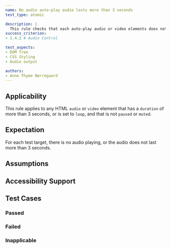 ```yaml
---
name: No audio auto-play audio lasts more than 3 seconds
test_type: atomic

description: |
  This rule checks that each auto-play audio or video elements does not have any audio that last more than 3 seconds.
success_criterion: 
- 1.4.2 # Audio Control

test_aspects:
- DOM Tree
- CSS Styling
- Audio output

authors:
- Anne Thyme Nørregaard
---
```


## Applicability

This rule applies to any HTML `audio` or `video` element that has a `duration` of more than 3 seconds, or is set to `loop`, and that is not `paused` or `muted`. 

## Expectation

For each test target, there is no audio playing, or the audio does not last more than 3 seconds.
 
## Assumptions

## Accessibility Support

## Test Cases

### Passed

### Failed

### Inapplicable
